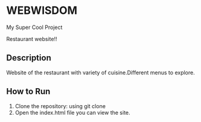# WEBWISDOM 

My Super Cool Project


Restaurant website!!
## Description
Website of the restaurant with variety of cuisine.Different menus to explore.

## How to Run
1. Clone the repository:
using git clone 
2. Open the index.html file you can view the site.

